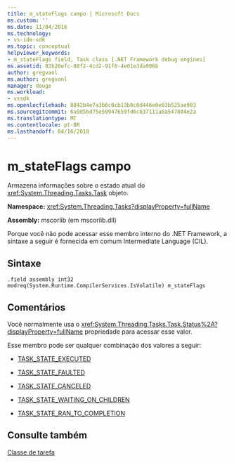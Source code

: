 ```yaml
---
title: m_stateFlags campo | Microsoft Docs
ms.custom: ''
ms.date: 11/04/2016
ms.technology:
- vs-ide-sdk
ms.topic: conceptual
helpviewer_keywords:
- m_stateFlags field, Task class [.NET Framework debug engines]
ms.assetid: 82b20efc-08f2-4cd2-91f6-4e01e3da906b
author: gregvanl
ms.author: gregvanl
manager: douge
ms.workload:
- vssdk
ms.openlocfilehash: 8842b4e7a3b6c0cb13b0c0d446e0e03b525ae903
ms.sourcegitcommit: 6a9d5bd75e50947659fd6c837111a6a547884e2a
ms.translationtype: MT
ms.contentlocale: pt-BR
ms.lasthandoff: 04/16/2018
---
```

# <a name="mstateflags-field"></a>m_stateFlags campo
Armazena informações sobre o estado atual do <xref:System.Threading.Tasks.Task> objeto.  
  
 **Namespace:** <xref:System.Threading.Tasks?displayProperty=fullName>  
  
 **Assembly:** mscorlib (em mscorlib.dll)  
  
 Porque você não pode acessar esse membro interno do .NET Framework, a sintaxe a seguir é fornecida em comum Intermediate Language (CIL).  
  
## <a name="syntax"></a>Sintaxe  
  
```  
.field assembly int32 modreq(System.Runtime.CompilerServices.IsVolatile) m_stateFlags  
```  
  
## <a name="remarks"></a>Comentários  
 Você normalmente usa o <xref:System.Threading.Tasks.Task.Status%2A?displayProperty=fullName> propriedade para acessar esse valor.  
  
 Esse membro pode ser qualquer combinação dos valores a seguir:  
  
-   [TASK_STATE_EXECUTED](../../extensibility/debugger/task-state-executed-field.md)  
  
-   [TASK_STATE_FAULTED](../../extensibility/debugger/task-state-faulted-field.md)  
  
-   [TASK_STATE_CANCELED](../../extensibility/debugger/task-state-canceled-field.md)  
  
-   [TASK_STATE_WAITING_ON_CHILDREN](../../extensibility/debugger/task-state-waiting-on-children-field.md)  
  
-   [TASK_STATE_RAN_TO_COMPLETION](../../extensibility/debugger/task-state-ran-to-completion-field.md)  
  
## <a name="see-also"></a>Consulte também  
 [Classe de tarefa](../../extensibility/debugger/task-class-internal-members.md)
